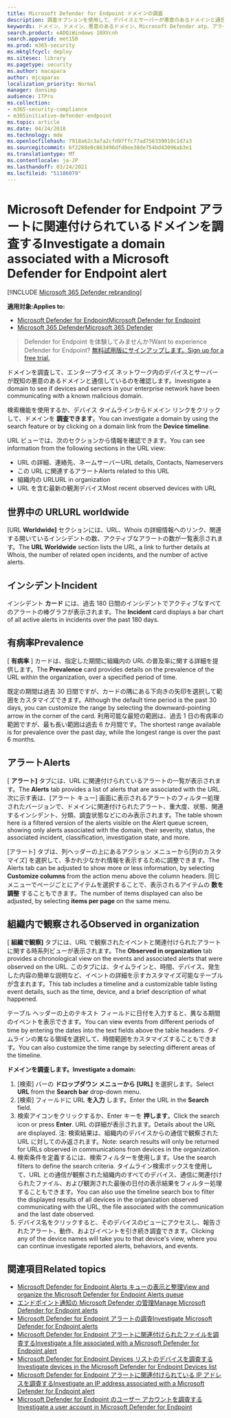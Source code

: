 ```yaml
---
title: Microsoft Defender for Endpoint ドメインの調査
description: 調査オプションを使用して、デバイスとサーバーが悪意のあるドメインと通信しているのを確認します。
keywords: ドメイン、ドメイン、悪意のあるドメイン、Microsoft Defender atp、アラート、URL を調査する
search.product: eADQiWindows 10XVcnh
search.appverid: met150
ms.prod: m365-security
ms.mktglfcycl: deploy
ms.sitesec: library
ms.pagetype: security
ms.author: macapara
author: mjcaparas
localization_priority: Normal
manager: dansimp
audience: ITPro
ms.collection:
- m365-security-compliance
- m365initiative-defender-endpoint
ms.topic: article
ms.date: 04/24/2018
ms.technology: mde
ms.openlocfilehash: 7918a62c3afa2cfd97ffc77ad756339010c1d7a3
ms.sourcegitcommit: 6f2288e0c863496dfd0ee38de754bd43096ab3e1
ms.translationtype: MT
ms.contentlocale: ja-JP
ms.lasthandoff: 03/24/2021
ms.locfileid: "51186079"
---
```

# <a name="investigate-a-domain-associated-with-a-microsoft-defender-for-endpoint-alert"></a><span data-ttu-id="9b892-104">Microsoft Defender for Endpoint アラートに関連付けられているドメインを調査する</span><span class="sxs-lookup"><span data-stu-id="9b892-104">Investigate a domain associated with a Microsoft Defender for Endpoint alert</span></span>

[!INCLUDE [Microsoft 365 Defender rebranding](../../includes/microsoft-defender.md)]


<span data-ttu-id="9b892-105">**適用対象:**</span><span class="sxs-lookup"><span data-stu-id="9b892-105">**Applies to:**</span></span>
- [<span data-ttu-id="9b892-106">Microsoft Defender for Endpoint</span><span class="sxs-lookup"><span data-stu-id="9b892-106">Microsoft Defender for Endpoint</span></span>](https://go.microsoft.com/fwlink/p/?linkid=2154037)
- [<span data-ttu-id="9b892-107">Microsoft 365 Defender</span><span class="sxs-lookup"><span data-stu-id="9b892-107">Microsoft 365 Defender</span></span>](https://go.microsoft.com/fwlink/?linkid=2118804)

><span data-ttu-id="9b892-108">Defender for Endpoint を体験してみませんか?</span><span class="sxs-lookup"><span data-stu-id="9b892-108">Want to experience Defender for Endpoint?</span></span> [<span data-ttu-id="9b892-109">無料試用版にサインアップします。</span><span class="sxs-lookup"><span data-stu-id="9b892-109">Sign up for a free trial.</span></span>](https://www.microsoft.com/microsoft-365/windows/microsoft-defender-atp?ocid=docs-wdatp-investigatedomain-abovefoldlink) 

<span data-ttu-id="9b892-110">ドメインを調査して、エンタープライズ ネットワーク内のデバイスとサーバーが既知の悪意のあるドメインと通信しているのを確認します。</span><span class="sxs-lookup"><span data-stu-id="9b892-110">Investigate a domain to see if devices and servers in your enterprise network have been communicating with a known malicious domain.</span></span>

<span data-ttu-id="9b892-111">検索機能を使用するか、デバイス タイムラインからドメイン リンクをクリックして、ドメインを **調査できます**。</span><span class="sxs-lookup"><span data-stu-id="9b892-111">You can investigate a domain by using the search feature or by clicking on a domain link from the **Device timeline**.</span></span>

<span data-ttu-id="9b892-112">URL ビューでは、次のセクションから情報を確認できます。</span><span class="sxs-lookup"><span data-stu-id="9b892-112">You can see information from the following sections in the URL view:</span></span>

- <span data-ttu-id="9b892-113">URL の詳細、連絡先、ネームサーバー</span><span class="sxs-lookup"><span data-stu-id="9b892-113">URL details, Contacts, Nameservers</span></span>
- <span data-ttu-id="9b892-114">この URL に関連するアラート</span><span class="sxs-lookup"><span data-stu-id="9b892-114">Alerts related to this URL</span></span> 
- <span data-ttu-id="9b892-115">組織内の URL</span><span class="sxs-lookup"><span data-stu-id="9b892-115">URL in organization</span></span>
- <span data-ttu-id="9b892-116">URL を含む最新の観測デバイス</span><span class="sxs-lookup"><span data-stu-id="9b892-116">Most recent observed devices with URL</span></span>

## <a name="url-worldwide"></a><span data-ttu-id="9b892-117">世界中の URL</span><span class="sxs-lookup"><span data-stu-id="9b892-117">URL worldwide</span></span>

<span data-ttu-id="9b892-118">[URL **Worldwide]** セクションには、URL、Whois の詳細情報へのリンク、関連する開いているインシデントの数、アクティブなアラートの数が一覧表示されます。</span><span class="sxs-lookup"><span data-stu-id="9b892-118">The **URL Worldwide** section lists the URL, a link to further details at Whois, the number of related open incidents, and the number of active alerts.</span></span>

## <a name="incident"></a><span data-ttu-id="9b892-119">インシデント</span><span class="sxs-lookup"><span data-stu-id="9b892-119">Incident</span></span>

<span data-ttu-id="9b892-120">インシデント **カード** には、過去 180 日間のインシデントでアクティブなすべてのアラートの棒グラフが表示されます。</span><span class="sxs-lookup"><span data-stu-id="9b892-120">The **Incident** card displays a bar chart of all active alerts in incidents over the past 180 days.</span></span>

## <a name="prevalence"></a><span data-ttu-id="9b892-121">有病率</span><span class="sxs-lookup"><span data-stu-id="9b892-121">Prevalence</span></span>

<span data-ttu-id="9b892-122">[ **有病率** ] カードは、指定した期間に組織内の URL の普及率に関する詳細を提供します。</span><span class="sxs-lookup"><span data-stu-id="9b892-122">The **Prevalence** card provides details on the prevalence of the URL within the organization, over a specified period of time.</span></span>

<span data-ttu-id="9b892-123">既定の期間は過去 30 日間ですが、カードの隅にある下向きの矢印を選択して範囲をカスタマイズできます。</span><span class="sxs-lookup"><span data-stu-id="9b892-123">Although the default time period is the past 30 days, you can customize the range by selecting the downward-pointing arrow in the corner of the card.</span></span> <span data-ttu-id="9b892-124">利用可能な最短の範囲は、過去 1 日の有病率の範囲ですが、最も長い範囲は過去 6 か月間です。</span><span class="sxs-lookup"><span data-stu-id="9b892-124">The shortest range available is for prevalence over the past day, while the longest range is over the past 6 months.</span></span>

## <a name="alerts"></a><span data-ttu-id="9b892-125">アラート</span><span class="sxs-lookup"><span data-stu-id="9b892-125">Alerts</span></span>

<span data-ttu-id="9b892-126">[ **アラート]** タブには、URL に関連付けられているアラートの一覧が表示されます。</span><span class="sxs-lookup"><span data-stu-id="9b892-126">The **Alerts** tab provides a list of alerts that are associated with the URL.</span></span> <span data-ttu-id="9b892-127">次に示す表は、[アラート キュー] 画面に表示されるアラートのフィルター処理されたバージョンで、ドメインに関連付けられたアラート、重大度、状態、関連するインシデント、分類、調査状態などにのみ表示されます。</span><span class="sxs-lookup"><span data-stu-id="9b892-127">The table shown here is a filtered version of the alerts visible on the Alert queue screen, showing only alerts associated with the domain, their severity, status, the associated incident, classification, investigation state, and more.</span></span>

<span data-ttu-id="9b892-128">[アラート] タブは、列ヘッダーの上にあるアクション メニューから[列のカスタマイズ] を選択して、多かれ少なかれ情報を表示するために調整できます。</span><span class="sxs-lookup"><span data-stu-id="9b892-128">The Alerts tab can be adjusted to show more or less information, by selecting **Customize columns** from the action menu above the column headers.</span></span> <span data-ttu-id="9b892-129">同じメニューでページごとにアイテムを選択することで、表示されるアイテムの **数を調整** することもできます。</span><span class="sxs-lookup"><span data-stu-id="9b892-129">The number of items displayed can also be adjusted, by selecting **items per page** on the same menu.</span></span>

## <a name="observed-in-organization"></a><span data-ttu-id="9b892-130">組織内で観察される</span><span class="sxs-lookup"><span data-stu-id="9b892-130">Observed in organization</span></span>

<span data-ttu-id="9b892-131">[ **組織で観察]** タブには、URL で観察されたイベントと関連付けられたアラートに関する時系列ビューが表示されます。</span><span class="sxs-lookup"><span data-stu-id="9b892-131">The **Observed in organization** tab provides a chronological view on the events and associated alerts that were observed on the URL.</span></span> <span data-ttu-id="9b892-132">このタブには、タイムラインと、時間、デバイス、発生した内容の簡単な説明など、イベントの詳細を示すカスタマイズ可能なテーブルが含まれます。</span><span class="sxs-lookup"><span data-stu-id="9b892-132">This tab includes a timeline and a customizable table listing event details, such as the time, device, and a brief description of what happened.</span></span> 

<span data-ttu-id="9b892-133">テーブル ヘッダーの上のテキスト フィールドに日付を入力すると、異なる期間のイベントを表示できます。</span><span class="sxs-lookup"><span data-stu-id="9b892-133">You can view events from different periods of time by entering the dates into the text fields above the table headers.</span></span> <span data-ttu-id="9b892-134">タイムラインの異なる領域を選択して、時間範囲をカスタマイズすることもできます。</span><span class="sxs-lookup"><span data-stu-id="9b892-134">You can also customize the time range by selecting different areas of the timeline.</span></span>

<span data-ttu-id="9b892-135">**ドメインを調査します。**</span><span class="sxs-lookup"><span data-stu-id="9b892-135">**Investigate a domain:**</span></span>

1. <span data-ttu-id="9b892-136">[検索] バーの **ドロップダウン メニューから** **[URL]** を選択します。</span><span class="sxs-lookup"><span data-stu-id="9b892-136">Select **URL** from the **Search bar** drop-down menu.</span></span>
2. <span data-ttu-id="9b892-137">[検索] フィールドに URL **を入力** します。</span><span class="sxs-lookup"><span data-stu-id="9b892-137">Enter the URL in the **Search** field.</span></span>
3. <span data-ttu-id="9b892-138">検索アイコンをクリックするか、Enter キーを **押します**。</span><span class="sxs-lookup"><span data-stu-id="9b892-138">Click the search icon   or press **Enter**.</span></span> <span data-ttu-id="9b892-139">URL の詳細が表示されます。</span><span class="sxs-lookup"><span data-stu-id="9b892-139">Details about the URL are displayed.</span></span> <span data-ttu-id="9b892-140">注: 検索結果は、組織内のデバイスからの通信で観察された URL に対してのみ返されます。</span><span class="sxs-lookup"><span data-stu-id="9b892-140">Note: search results will only be returned for URLs observed in communications from devices in the organization.</span></span>
4. <span data-ttu-id="9b892-141">検索条件を定義するには、検索フィルターを使用します。</span><span class="sxs-lookup"><span data-stu-id="9b892-141">Use the search filters to define the search criteria.</span></span> <span data-ttu-id="9b892-142">タイムライン検索ボックスを使用して、URL との通信が観察された組織内のすべてのデバイス、通信に関連付けられたファイル、および観測された最後の日付の表示結果をフィルター処理することもできます。</span><span class="sxs-lookup"><span data-stu-id="9b892-142">You can also use the timeline search box to filter the displayed results of all devices in the organization observed communicating with the URL, the file associated with the communication and the last date observed.</span></span>
5. <span data-ttu-id="9b892-143">デバイス名をクリックすると、そのデバイスのビューにアクセスし、報告されたアラート、動作、およびイベントを引き続き調査できます。</span><span class="sxs-lookup"><span data-stu-id="9b892-143">Clicking any of the device names will take you to that device's view, where you can continue investigate reported alerts, behaviors, and events.</span></span>

## <a name="related-topics"></a><span data-ttu-id="9b892-144">関連項目</span><span class="sxs-lookup"><span data-stu-id="9b892-144">Related topics</span></span>
- [<span data-ttu-id="9b892-145">Microsoft Defender for Endpoint Alerts キューの表示と整理</span><span class="sxs-lookup"><span data-stu-id="9b892-145">View and organize the Microsoft Defender for Endpoint Alerts queue</span></span>](alerts-queue.md)
- [<span data-ttu-id="9b892-146">エンドポイント通知の Microsoft Defender の管理</span><span class="sxs-lookup"><span data-stu-id="9b892-146">Manage Microsoft Defender for Endpoint alerts</span></span>](manage-alerts.md)
- [<span data-ttu-id="9b892-147">Microsoft Defender for Endpoint アラートの調査</span><span class="sxs-lookup"><span data-stu-id="9b892-147">Investigate Microsoft Defender for Endpoint alerts</span></span>](investigate-alerts.md)
- [<span data-ttu-id="9b892-148">Microsoft Defender for Endpoint アラートに関連付けられたファイルを調査する</span><span class="sxs-lookup"><span data-stu-id="9b892-148">Investigate a file associated with a Microsoft Defender for Endpoint alert</span></span>](investigate-files.md)
- [<span data-ttu-id="9b892-149">Microsoft Defender for Endpoint Devices リストのデバイスを調査する</span><span class="sxs-lookup"><span data-stu-id="9b892-149">Investigate devices in the Microsoft Defender for Endpoint Devices list</span></span>](investigate-machines.md)
- [<span data-ttu-id="9b892-150">Microsoft Defender for Endpoint アラートに関連付けられている IP アドレスを調査する</span><span class="sxs-lookup"><span data-stu-id="9b892-150">Investigate an IP address associated with a Microsoft Defender for Endpoint alert</span></span>](investigate-ip.md)
- [<span data-ttu-id="9b892-151">Microsoft Defender for Endpoint のユーザー アカウントを調査する</span><span class="sxs-lookup"><span data-stu-id="9b892-151">Investigate a user account in Microsoft Defender for Endpoint</span></span>](investigate-user.md)
